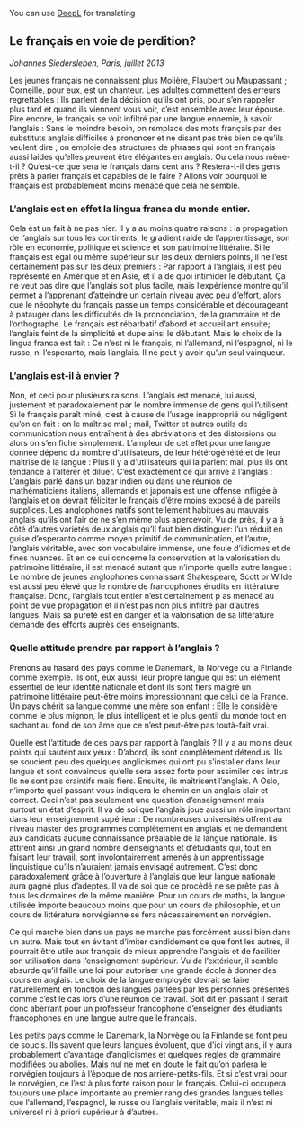 You can use [DeepL](https://www.deepl.com/translator) for translating 
## Le français en voie de perdition?

*Johannes Siedersleben, Paris, juillet 2013*

Les jeunes français ne connaissent plus Molière, Flaubert ou Maupassant ; Corneille, pour eux, est un
chanteur. Les adultes commettent des erreurs regrettables : Ils parlent de la décision qu’ils ont pris,
pour s’en rappeler plus tard et quand ils viennent vous voir, c’est ensemble avec leur épouse. Pire
encore, le français se voit infiltré par une langue ennemie, à savoir l’anglais : Sans le moindre besoin,
on remplace des mots français par des substituts anglais difficiles à prononcer et ne disant pas très
bien ce qu’ils veulent dire ; on emploie des structures de phrases qui sont en français aussi laides
qu’elles peuvent être élégantes en anglais. Ou cela nous mène-t-il ? Qu’est-ce que sera le français
dans cent ans ? Restera-t-il des gens prêts à parler français et capables de le faire ? 
Allons voir pourquoi le français est probablement moins menacé que cela ne semble.

### L’anglais est en effet la lingua franca du monde entier.
Cela est un fait à ne pas nier. Il y a au moins quatre raisons : la propagation de l’anglais sur tous les
continents, le gradient raide de l’apprentissage, son rôle en économie, politique et science et son
patrimoine littéraire. Si le français est égal ou même supérieur sur les deux derniers points, il ne l’est
certainement pas sur les deux premiers : Par rapport à l’anglais, il est peu représenté en Amérique et
en Asie, et il a de quoi intimider le débutant. Ça ne veut pas dire que l’anglais soit plus facile, mais
l’expérience montre qu’il permet à l’apprenant d’atteindre un certain niveau avec peu d’effort, alors
que le néophyte du français passe un temps considérable et décourageant à patauger 
dans les difficultés de la prononciation, de la grammaire et de l’orthographe. Le français est rébarbatif d’abord et
accueillant ensuite; l’anglais feint de la simplicité et dupe ainsi le débutant. Mais le choix de la lingua
franca est fait : Ce n’est ni le français, ni l’allemand, ni l’espagnol, ni le russe, ni l’esperanto, mais
l’anglais. Il ne peut y avoir qu’un seul vainqueur.

### L’anglais est-il à envier ?
Non, et ceci pour plusieurs raisons. L’anglais est menacé, lui aussi, justement et paradoxalement par
le nombre immense de gens qui l’utilisent. Si le français paraît miné, c’est à cause de l’usage inapproprié 
ou négligent qu’on en fait : on le maîtrise mal ; mail, Twitter et autres outils de communication nous 
entraînent à des abréviations et des distorsions ou alors on s’en fiche simplement.
L’ampleur de cet effet pour une langue donnée dépend du nombre d’utilisateurs, de leur hétérogénéité 
et de leur maîtrise de la langue : Plus il y a d’utilisateurs qui la parlent mal, plus ils ont tendance
à l’altérer et diluer. C’est exactement ce qui arrive à l’anglais : L’anglais parlé dans un bazar indien ou
dans une réunion de mathématiciens italiens, allemands et japonais est une offense infligée à
l’anglais et on devrait féliciter le français d’être moins exposé à de pareils supplices. Les anglophones
natifs sont tellement habitués au mauvais anglais qu’ils ont l’air de ne s’en même plus apercevoir. Vu
de près, il y a à côté d’autres variétés deux anglais qu’Il faut bien distinguer: l’un réduit en guise 
d’esperanto comme moyen primitif de communication, et l’autre, l’anglais véritable, avec son vocabulaire 
immense, une foule d’idiomes et de fines nuances. Et en ce qui concerne la conservation et la
valorisation du patrimoine littéraire, il est menacé autant que n’importe quelle autre langue : Le
nombre de jeunes anglophones connaissant Shakespeare, Scott or Wilde est aussi peu élevé que le
nombre de francophones érudits en littérature française. Donc, l’anglais tout entier n’est certainement p
as menacé au point de vue propagation et il n’est pas non plus infiltré par d’autres langues.
Mais sa pureté est en danger et la valorisation de sa littérature demande des efforts auprès des enseignants.

### Quelle attitude prendre par rapport à l’anglais ?
Prenons au hasard des pays comme le Danemark, la Norvège ou la Finlande comme exemple. Ils ont,
eux aussi, leur propre langue qui est un élément essentiel de leur identité nationale et dont ils sont
fiers malgré un patrimoine littéraire peut-être moins impressionnant que celui de la France. Un pays
chérit sa langue comme une mère son enfant : Elle le considère comme le plus mignon, le plus intelligent 
et le plus gentil du monde tout en sachant au fond de son âme que ce n’est peut-être pas toutà-fait vrai.

Quelle est l’attitude de ces pays par rapport à l’anglais ? Il y a au moins deux points qui sautent aux
yeux : D’abord, ils sont complètement détendus. Ils se soucient peu des quelques anglicismes qui ont
pu s’installer dans leur langue et sont convaincus qu’elle sera assez forte pour assimiler ces intrus. Ils
ne sont pas craintifs mais fiers. Ensuite, ils maîtrisent l’anglais. A Oslo, n’importe quel passant vous
indiquera le chemin en un anglais clair et correct. Ceci n’est pas seulement une question
d’enseignement mais surtout un état d’esprit. Il va de soi que l’anglais joue aussi un rôle important
dans leur enseignement supérieur : De nombreuses universités offrent au niveau master des programmes 
complètement en anglais et ne demandent aux candidats aucune connaissance préalable
de la langue nationale. Ils attirent ainsi un grand nombre d’enseignants et d’étudiants qui, tout en
faisant leur travail, sont involontairement amenés à un apprentissage linguistique qu’ils n’auraient
jamais envisagé autrement. C’est donc paradoxalement grâce à l’ouverture à l’anglais que leur
langue nationale aura gagné plus d’adeptes. Il va de soi que ce procédé ne se prête pas à tous les
domaines de la même manière: Pour un cours de maths, la langue utilisée importe beaucoup moins
que pour un cours de philosophie, et un cours de littérature norvégienne se fera nécessairement en
norvégien.

Ce qui marche bien dans un pays ne marche pas forcément aussi bien dans un autre. Mais tout en
évitant d’imiter candidement ce que font les autres, il pourrait être utile aux français de mieux apprendre l’anglais et de faciliter son utilisation dans l’enseignement supérieur. Vu de l’extérieur, il
semble absurde qu’il faille une loi pour autoriser une grande école à donner des cours en anglais. Le
choix de la langue employée devrait se faire naturellement en fonction des langues parlées par les
personnes présentes comme c’est le cas lors d’une réunion de travail. Soit dit en passant il serait
donc aberrant pour un professeur francophone d’enseigner des étudiants francophones en une
langue autre que le français.

Les petits pays comme le Danemark, la Norvège ou la Finlande se font peu de soucis. Ils savent que
leurs langues évoluent, que d’ici vingt ans, il y aura probablement d’avantage d’anglicismes et
quelques règles de grammaire modifiées ou abolies. Mais nul ne met en doute le fait qu’on parlera le 
norvégien toujours à l’époque de nos arrière-petits-fils. Et si c’est vrai pour le norvégien, ce l’est à
plus forte raison pour le français. Celui-ci occupera toujours une place importante au premier rang
des grandes langues telles que l’allemand, l’espagnol, le russe ou l’anglais véritable, mais il n’est ni
universel ni à priori supérieur à d’autres. 

